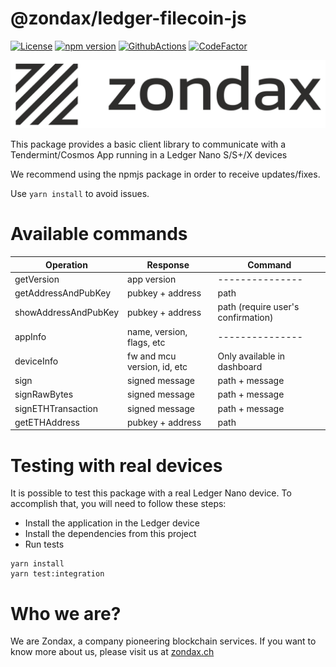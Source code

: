 # @zondax/ledger-filecoin-js

[![License](https://img.shields.io/badge/License-Apache%202.0-blue.svg)](https://opensource.org/licenses/Apache-2.0)
[![npm version](https://badge.fury.io/js/%40zondax%2Fledger-filecoin.svg)](https://badge.fury.io/js/%40zondax%2Fledger-filecoin)
[![GithubActions](https://github.com/zondax/ledger-filecoin-js/actions/workflows/main.yml/badge.svg)](https://github.com/Zondax/ledger-filecoin-js/blob/main/.github/workflows/main.yaml)
[![CodeFactor](https://www.codefactor.io/repository/github/zondax/ledger-filecoin-js/badge)](https://www.codefactor.io/repository/github/zondax/ledger-filecoin-js)

![zondax_light](docs/zondax_light.png#gh-light-mode-only)

This package provides a basic client library to communicate with a Tendermint/Cosmos App running in a Ledger Nano S/S+/X devices

We recommend using the npmjs package in order to receive updates/fixes.

Use `yarn install` to avoid issues.

# Available commands

| Operation            | Response                    | Command                            |
| -------------------- | --------------------------- | ---------------------------------- |
| getVersion           | app version                 | ---------------                    |
| getAddressAndPubKey  | pubkey + address            | path                               |
| showAddressAndPubKey | pubkey + address            | path (require user's confirmation) |
| appInfo              | name, version, flags, etc   | ---------------                    |
| deviceInfo           | fw and mcu version, id, etc | Only available in dashboard        |
| sign                 | signed message              | path + message                     |
| signRawBytes         | signed message              | path + message                     |
| signETHTransaction   | signed message              | path + message                     |
| getETHAddress        | pubkey + address            | path                               |

# Testing with real devices

It is possible to test this package with a real Ledger Nano device. To accomplish that, you will need to follow these steps:

- Install the application in the Ledger device
- Install the dependencies from this project
- Run tests

```shell script
yarn install
yarn test:integration
```

# Who we are?

We are Zondax, a company pioneering blockchain services. If you want to know more about us, please visit us at [zondax.ch](https://zondax.ch)
